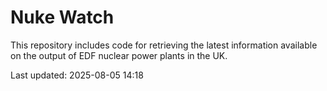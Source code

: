 # Nuke Watch

This repository includes code for retrieving the latest information available on the output of EDF nuclear power plants in the UK.

Last updated: 2025-08-05 14:18